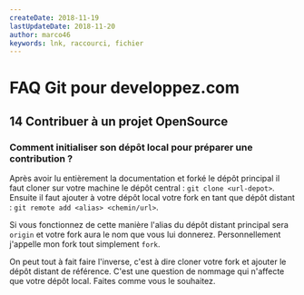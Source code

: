 ```yaml
---
createDate: 2018-11-19
lastUpdateDate: 2018-11-20
author: marco46
keywords: lnk, raccourci, fichier
---
```


# FAQ Git pour developpez.com

## 14 Contribuer à un projet OpenSource

### Comment initialiser son dépôt local pour préparer une contribution ?

Après avoir lu entièrement la documentation et forké le dépôt principal il faut cloner sur votre machine le dépôt central : `git clone <url-depot>`.
Ensuite il faut ajouter à votre dépôt local votre fork en tant que dépôt distant : `git remote add <alias> <chemin/url>`.

Si vous fonctionnez de cette manière l'alias du dépôt distant principal sera `origin` et votre fork aura le nom que vous lui donnerez.
Personnellement j'appelle mon fork tout simplement `fork`.

On peut tout à fait faire l'inverse, c'est à dire cloner votre fork et ajouter le dépôt distant de référence.
C'est une question de nommage qui n'affecte que votre dépôt local. Faites comme vous le souhaitez.
